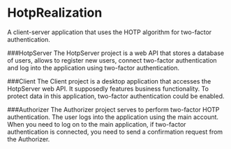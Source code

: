 # HotpRealization
A client-server application that uses the HOTP algorithm for two-factor authentication. 

###HotpServer
The HotpServer project is a web API that stores a database of users, allows to register new users, connect two-factor authentication and log into the application using two-factor authentication.

###Client 
The Client project is a desktop application that accesses the HotpServer web API. It supposedly features business functionality. To protect data in this application, two-factor authentication could be enabled. 

###Authorizer
The Authorizer project serves to perform two-factor HOTP authentication. The user logs into the application using the main account. When you need to log on to the main application, if two-factor authentication is connected, you need to send a confirmation request from the Authorizer. 
